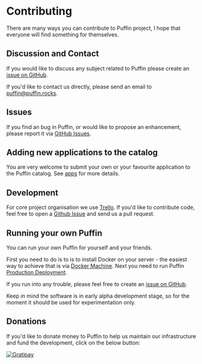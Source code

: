 # Contributing

There are many ways you can contribute to Puffin project, I hope that everyone will find something for themselves.

## Discussion and Contact

If you would like to discuss any subject related to Puffin please create an [issue on GitHub](https://github.com/puffinrocks/puffin/issues).

If you'd like to contact us directly, please send an email to [puffin@puffin.rocks](mailto:puffin@puffin.rocks).

## Issues

If you find an bug in Puffin, or would like to propose an enhancement,
please report it via [GitHub Issues](https://github.com/puffinrocks/puffin/issues).

## Adding new applications to the catalog

You are very welcome to submit your own or your favourite application to the Puffin catalog. See [apps](https://github.com/puffinrocks/apps)
for more details.

## Development

For core project organisation we use [Trello](https://trello.com/b/ov1cHTtu).
If you'd like to contribute code, feel free to open a [Github Issue](https://github.com/puffinrocks/puffin/issues)
and send us a pull request.

## Running your own Puffin

You can run your own Puffin for yourself and your friends.

First you need to do is to is to install Docker on your server - the easiest way to
achieve that is via [Docker Machine](README.md#docker-machine).
Next you need to run Puffin [Production Deployment](README.md#production-deployment).

If you run into any trouble, please feel free to create an [issue on GitHub](https://github.com/puffinrocks/puffin/issues).

Keep in mind the software is in early alpha development stage, so for the moment it should be used for
experimentation only.

## Donations

If you'd like to donate money to Puffin to help us maintain our infrastructure and fund the development,
click on the below button:

[![Gratipay](https://img.shields.io/gratipay/loomchild.svg)](https://gratipay.com/~loomchild/)
